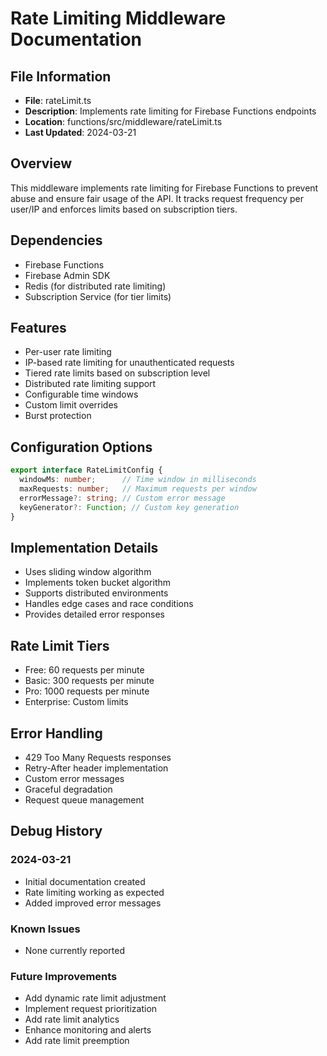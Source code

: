 # Rate Limiting Middleware Documentation

## File Information
- **File**: rateLimit.ts
- **Description**: Implements rate limiting for Firebase Functions endpoints
- **Location**: functions/src/middleware/rateLimit.ts
- **Last Updated**: 2024-03-21

## Overview
This middleware implements rate limiting for Firebase Functions to prevent abuse and ensure fair usage of the API. It tracks request frequency per user/IP and enforces limits based on subscription tiers.

## Dependencies
- Firebase Functions
- Firebase Admin SDK
- Redis (for distributed rate limiting)
- Subscription Service (for tier limits)

## Features
- Per-user rate limiting
- IP-based rate limiting for unauthenticated requests
- Tiered rate limits based on subscription level
- Distributed rate limiting support
- Configurable time windows
- Custom limit overrides
- Burst protection

## Configuration Options
```typescript
export interface RateLimitConfig {
  windowMs: number;      // Time window in milliseconds
  maxRequests: number;   // Maximum requests per window
  errorMessage?: string; // Custom error message
  keyGenerator?: Function; // Custom key generation
}
```

## Implementation Details
- Uses sliding window algorithm
- Implements token bucket algorithm
- Supports distributed environments
- Handles edge cases and race conditions
- Provides detailed error responses

## Rate Limit Tiers
- Free: 60 requests per minute
- Basic: 300 requests per minute
- Pro: 1000 requests per minute
- Enterprise: Custom limits

## Error Handling
- 429 Too Many Requests responses
- Retry-After header implementation
- Custom error messages
- Graceful degradation
- Request queue management

## Debug History

### 2024-03-21
- Initial documentation created
- Rate limiting working as expected
- Added improved error messages

### Known Issues
- None currently reported

### Future Improvements
- Add dynamic rate limit adjustment
- Implement request prioritization
- Add rate limit analytics
- Enhance monitoring and alerts
- Add rate limit preemption 